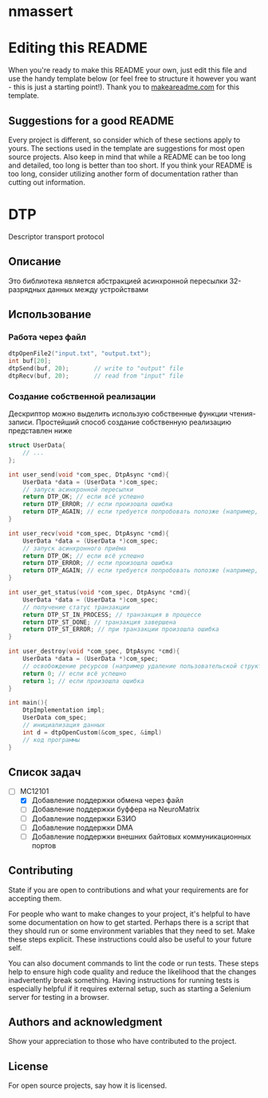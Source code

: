 # nmassert

# Editing this README

When you're ready to make this README your own, just edit this file and use the handy template below (or feel free to structure it however you want - this is just a starting point!). Thank you to [makeareadme.com](https://www.makeareadme.com/) for this template.

## Suggestions for a good README
Every project is different, so consider which of these sections apply to yours. The sections used in the template are suggestions for most open source projects. Also keep in mind that while a README can be too long and detailed, too long is better than too short. If you think your README is too long, consider utilizing another form of documentation rather than cutting out information.

# DTP
Descriptor transport protocol

## Описание
Это библиотека является абстракцией асинхронной пересылки 32-разрядных данных между устройствами

## Использование

### Работа через файл
```c++
dtpOpenFile2("input.txt", "output.txt");
int buf[20];
dtpSend(buf, 20);       // write to "output" file
dtpRecv(buf, 20);       // read from "input" file
```

### Создание собственной реализации
Дескриптор можно выделить использую собственные функции чтения-записи. Простейший способ создание собственную реализацию представлен ниже
```c++
struct UserData{
    // ...
};

int user_send(void *com_spec, DtpAsync *cmd){
    UserData *data = (UserData *)com_spec;
    // запуск асинхронной пересылки
    return DTP_OK; // если всё успешно
    return DTP_ERROR; // если произошла ошибка
    return DTP_AGAIN; // если требуется попробовать попозже (например, в буфере обмена недостаточно места для записи новых данных)
}

int user_recv(void *com_spec, DtpAsync *cmd){
    UserData *data = (UserData *)com_spec;
    // запуск асинхронного приёма
    return DTP_OK; // если всё успешно
    return DTP_ERROR; // если произошла ошибка
    return DTP_AGAIN; // если требуется попробовать попозже (например, из буфера нечего читать)
}

int user_get_status(void *com_spec, DtpAsync *cmd){
    UserData *data = (UserData *)com_spec;
    // получение статус транзакции
    return DTP_ST_IN_PROCESS; // транзакция в процессе
    return DTP_ST_DONE; // транзакция завершена
    return DTP_ST_ERROR; // при транзакции произошла ошибка
}

int user_destroy(void *com_spec, DtpAsync *cmd){
    UserData *data = (UserData *)com_spec;
    // освобождение ресурсов (например удаление пользовательской структуры)
    return 0; // если всё успешно
    return 1; // если произошла ошибка
}

int main(){
    DtpImplementation impl;
    UserData com_spec;
    // инициализация данных
    int d = dtpOpenCustom(&com_spec, &impl)
    // код программы
}
```


## Список задач
 - [ ] MC12101
    - [x] Добавление поддержки обмена через файл
    - [ ] Добавление поддержки буффера на NeuroMatrix
    - [ ] Добавление поддержки БЗИО
    - [ ] Добавление поддержки DMA
    - [ ] Добавление поддержки внешних байтовых коммуникационных портов

## Contributing
State if you are open to contributions and what your requirements are for accepting them.

For people who want to make changes to your project, it's helpful to have some documentation on how to get started. Perhaps there is a script that they should run or some environment variables that they need to set. Make these steps explicit. These instructions could also be useful to your future self.

You can also document commands to lint the code or run tests. These steps help to ensure high code quality and reduce the likelihood that the changes inadvertently break something. Having instructions for running tests is especially helpful if it requires external setup, such as starting a Selenium server for testing in a browser.

## Authors and acknowledgment
Show your appreciation to those who have contributed to the project.

## License
For open source projects, say how it is licensed.
